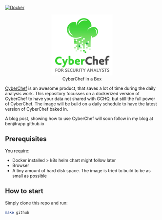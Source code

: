 [![Docker](https://github.com/BenjiTrapp/boxed-cyberchef/actions/workflows/docker-publish.yml/badge.svg)](https://github.com/BenjiTrapp/boxed-cyberchef/actions/workflows/docker-publish.yml)
<p align="center">
<img height="200" src="static/cyberchef_logo.png">
<br>CyberChef in a Box
</p>

[CyberChef](https://github.com/gchq/CyberChef) is an awesome product, that saves a lot of time during the daily analysis work. This repository focusses on a dockerized version of CyberChef to have your data not shared with GCHQ, but still the full power of CyberChef. The image will be build on a daily schedule to have the latest version of CyberChef baked in. 

A blog post, showing how to use CyberChef will soon follow in my blog at benjitrapp.github.io

## Prerequisites

You require:

* Docker installed > k8s helm chart might follow later
* Browser
* A tiny amount of hard disk space. The image is tried to build to be as small as possible

## How to start

Simply clone this repo and run:

```bash
make github
```
